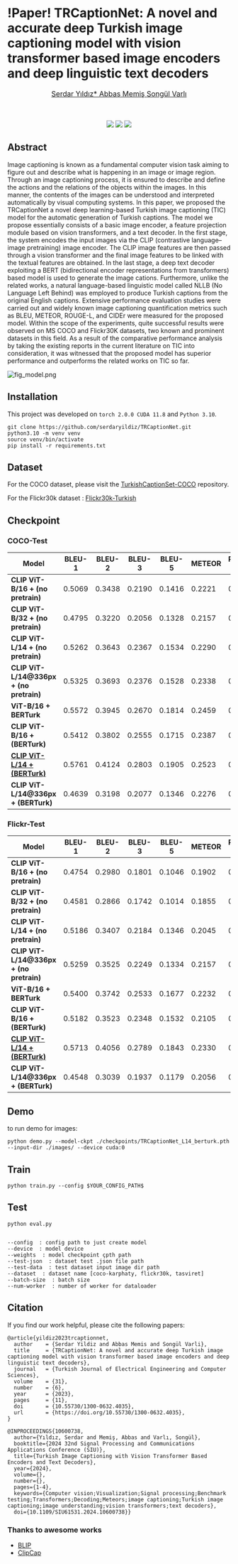 # !Paper! TRCaptionNet: A novel and accurate deep Turkish image captioning model with vision transformer based image encoders and deep linguistic text decoders

<font size='3'> <p align="center">
    <a href='https://scholar.google.com/citations?user=sl1KrkYAAAAJ&hl=tr'> Serdar Yıldız* </a> 
    <a href='https://scholar.google.com/citations?user=4_OxlcsAAAAJ&hl=tr'> Abbas Memiş </a>
    <a href='https://scholar.google.com/citations?user=DaCI6_YAAAAJ&hl=tr'> Songül Varlı </a>
</p></font>

<p align="center">
    <br />
    <br />
    <a href='https://doi.org/10.55730/1300-0632.4035'><img src='https://img.shields.io/badge/Paper-TUBITAK-red'></a>
    <a href='https://huggingface.co/spaces/serdaryildiz/TRCaptionNet'><img src='https://img.shields.io/badge/%F0%9F%A4%97%20Hugging%20Face-Spaces-blue'></a> 
    <a href="https://opensource.org/licenses/MIT"><img src="https://img.shields.io/badge/License-MIT-yellow.svg"></a>
</p>


   




## Abstract

Image captioning is known as a fundamental computer vision task aiming to figure out and describe what is happening in an image or image region. Through an image captioning process, it is ensured to describe and define the actions and the relations of the objects within the images. In this manner, the contents of the images can be understood and interpreted automatically by visual computing systems. In this paper, we proposed the TRCaptionNet a novel deep learning-based Turkish image captioning (TIC) model for the automatic generation of Turkish captions. The model we propose essentially consists of a basic image encoder, a feature projection module based on vision transformers, and a text decoder. In the first stage, the system encodes the input images via the CLIP (contrastive language–image pretraining) image encoder. The CLIP image features are then passed through a vision transformer and the final image features to be linked with the textual features are obtained. In the last stage, a deep text decoder exploiting a BERT (bidirectional encoder representations from transformers) based model is used to generate the image cations. Furthermore, unlike the related works, a natural language-based linguistic model called NLLB (No Language Left Behind) was employed to produce Turkish captions from the original English captions. Extensive performance evaluation studies were carried out and widely known image captioning quantification metrics such as BLEU, METEOR, ROUGE-L, and CIDEr were measured for the proposed model. Within the scope of the experiments, quite successful results were observed on MS COCO and Flickr30K datasets, two known and prominent datasets in this field. As a result of the comparative performance analysis by taking the existing reports in the current literature on TIC into consideration, it was witnessed that the proposed model has superior performance and outperforms the related works on TIC so far.

![fig_model.png](fig%2Ffig_model.png)

## Installation

This project was developed on `torch 2.0.0 CUDA 11.8` and `Python 3.10`.


    git clone https://github.com/serdaryildiz/TRCaptionNet.git
    python3.10 -m venv venv
    source venv/bin/activate
    pip install -r requirements.txt


## Dataset

For the COCO dataset, please visit the [TurkishCaptionSet-COCO](https://github.com/serdaryildiz/TurkishCaptionSet-COCO) repository.

For the Flickr30k dataset : [Flickr30k-Turkish](https://drive.google.com/drive/folders/1Exi-iL7I7JWevnncQU77uRnu851ow4br?usp=sharing)

## Checkpoint

### COCO-Test

| Model                                                                                                                                                                                                                   | BLEU-1 | BLEU-2 | BLEU-3 | BLEU-5 | METEOR | ROUGE-L | CIDEr  |
|-------------------------------------------------------------------------------------------------------------------------------------------------------------------------------------------------------------------------|--------|--------|--------|--------|--------|---------|--------|
| **CLIP ViT-B/16 + (no pretrain)**                                                                                                                                                                                       | 0.5069 | 0.3438 | 0.2190 | 0.1416 | 0.2221 | 0.4127  | 0.4934 |
| **CLIP ViT-B/32 + (no pretrain)**                                                                                                                                                                                       | 0.4795 | 0.3220 | 0.2056 | 0.1328 | 0.2157 | 0.4065  | 0.4512 |
| **CLIP ViT-L/14 + (no pretrain)**                                                                                                                                                                                       | 0.5262 | 0.3643 | 0.2367 | 0.1534 | 0.2290 | 0.4296  | 0.5209 |
| **CLIP ViT-L/14@336px + (no pretrain)**                                                                                                                                                                                 | 0.5325 | 0.3693 | 0.2376 | 0.1528 | 0.2338 | 0.4387  | 0.5288 |
| **ViT-B/16 + BERTurk**                                                                                                                                                                                                  | 0.5572 | 0.3945 | 0.2670 | 0.1814 | 0.2459 | 0.4499  | 0.6146 |
| **CLIP ViT-B/16 + (BERTurk)**                                                                                                                                                                                           | 0.5412 | 0.3802 | 0.2555 | 0.1715 | 0.2387 | 0.4419  | 0.5848 |
| [**CLIP ViT-L/14 + (BERTurk)**](https://drive.google.com/u/0/uc?id=14Ll1PIQhsMSypHT34Rt9voz_zaAf4Xh9&export=download&confirm=t&uuid=9b4bf589-d438-4b4f-a37c-fc34b0a63a5d&at=AB6BwCAY8xK0EZiPGv2YT7isL8pG:1697575816291) | 0.5761 | 0.4124 | 0.2803 | 0.1905 | 0.2523 | 0.4609  | 0.6437 |
| **CLIP ViT-L/14@336px + (BERTurk)**                                                                                                                                                                                     | 0.4639 | 0.3198 | 0.2077 | 0.1346 | 0.2276 | 0.4190  | 0.4971 |


### Flickr-Test

| Model                                                                                                                                                                                                                   | BLEU-1 | BLEU-2 | BLEU-3 | BLEU-5 | METEOR | ROUGE-L | CIDEr  |
|-------------------------------------------------------------------------------------------------------------------------------------------------------------------------------------------------------------------------|--------|--------|--------|--------|--------|---------|--------|
| **CLIP ViT-B/16 + (no pretrain)**                                                                                                                                                                                       | 0.4754 | 0.2980 | 0.1801 | 0.1046 | 0.1902 | 0.3732  | 0.2907 |
| **CLIP ViT-B/32 + (no pretrain)**                                                                                                                                                                                       | 0.4581 | 0.2866 | 0.1742 | 0.1014 | 0.1855 | 0.3754  | 0.2659 |
| **CLIP ViT-L/14 + (no pretrain)**                                                                                                                                                                                       | 0.5186 | 0.3407 | 0.2184 | 0.1346 | 0.2045 | 0.4058  | 0.3507 |
| **CLIP ViT-L/14@336px + (no pretrain)**                                                                                                                                                                                 | 0.5259 | 0.3525 | 0.2249 | 0.1334 | 0.2157 | 0.4237  | 0.3808 |
| **ViT-B/16 + BERTurk**                                                                                                                                                                                                  | 0.5400 | 0.3742 | 0.2533 | 0.1677 | 0.2232 | 0.4324  | 0.4636 |
| **CLIP ViT-B/16 + (BERTurk)**                                                                                                                                                                                           | 0.5182 | 0.3523 | 0.2348 | 0.1532 | 0.2105 | 0.4079  | 0.4010 |
| [**CLIP ViT-L/14 + (BERTurk)**](https://drive.google.com/u/0/uc?id=14Ll1PIQhsMSypHT34Rt9voz_zaAf4Xh9&export=download&confirm=t&uuid=9b4bf589-d438-4b4f-a37c-fc34b0a63a5d&at=AB6BwCAY8xK0EZiPGv2YT7isL8pG:1697575816291) | 0.5713 | 0.4056 | 0.2789 | 0.1843 | 0.2330 | 0.4491  | 0.5154 |
| **CLIP ViT-L/14@336px + (BERTurk)**                                                                                                                                                                                     | 0.4548 | 0.3039 | 0.1937 | 0.1179 | 0.2056 | 0.3966  | 0.3550 |

## Demo
to run demo for images:

    python demo.py --model-ckpt ./checkpoints/TRCaptionNet_L14_berturk.pth --input-dir ./images/ --device cuda:0

## Train

    python train.py --config $YOUR_CONFIG_PATH$

## Test

    python eval.py


    --config  : config path to just create model
    --device  : model device
    --weights  : model checkpoint çpth path
    --test-json  : dataset test .json file path
    --test-data  : test dataset input image dir path
    --dataset  : dataset name [coco-karphaty, flickr30k, tasviret]
    --batch-size  : batch size
    --num-worker  : number of worker for dataloader



## Citation

If you find our work helpful, please cite the following papers:

```
@article{yildiz2023trcaptionnet,
  author    = {Serdar Yildiz and Abbas Memis and Songül Varli},
  title     = {TRCaptionNet: A novel and accurate deep Turkish image captioning model with vision transformer based image encoders and deep linguistic text decoders},
  journal   = {Turkish Journal of Electrical Engineering and Computer Sciences},
  volume    = {31},
  number    = {6},
  year      = {2023},
  pages     = {11},
  doi       = {10.55730/1300-0632.4035},
  url       = {https://doi.org/10.55730/1300-0632.4035},
}
```
```
@INPROCEEDINGS{10600738,
  author={Yıldız, Serdar and Memiş, Abbas and Varlı, Songül},
  booktitle={2024 32nd Signal Processing and Communications Applications Conference (SIU)}, 
  title={Turkish Image Captioning with Vision Transformer Based Encoders and Text Decoders}, 
  year={2024},
  volume={},
  number={},
  pages={1-4},
  keywords={Computer vision;Visualization;Signal processing;Benchmark testing;Transformers;Decoding;Meteors;image captioning;Turkish image captioning;image understanding;vision transformers;text decoders},
  doi={10.1109/SIU61531.2024.10600738}}
```

### Thanks to awesome works

- [BLIP](https://github.com/salesforce/BLIP)
- [ClipCap](https://github.com/rmokady/CLIP_prefix_caption)
